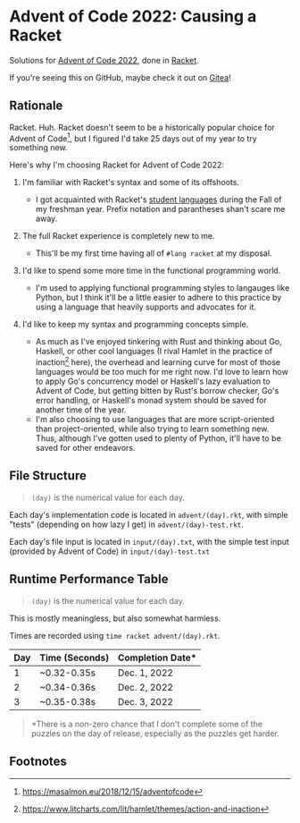 # Advent of Code 2022: Causing a Racket

Solutions for [Advent of Code 2022](https://adventofcode.com/2022), done in [Racket](https://racket-lang.org).

If you're seeing this on GitHub, maybe check it out on [Gitea](http://git.bobertoyin.com/bobertoyin/advent-of-code-2022)!

## Rationale

Racket. Huh. Racket doesn't seem to be a historically popular choice for Advent of Code[^1], but I figured I'd take 25 days out of my year to try something new. 

Here's why I'm choosing Racket for Advent of Code 2022:

1. I'm familiar with Racket's syntax and some of its offshoots.

    - I got acquainted with Racket's [student languages](https://docs.racket-lang.org/htdp-langs/index.html) during the Fall of my freshman year. Prefix notation and parantheses shan't scare me away.

2. The full Racket experience is completely new to me.

    - This'll be my first time having all of `#lang racket` at my disposal. 

3. I'd like to spend some more time in the functional programming world.

    - I'm used to applying functional programming styles to langauges like Python, but I think it'll be a little easier to adhere to this practice by using a language that heavily supports and advocates for it.

4. I'd like to keep my syntax and programming concepts simple.

    - As much as I've enjoyed tinkering with Rust and thinking about Go, Haskell, or other cool languages (I rival Hamlet in the practice of inaction[^2] here), the overhead and learning curve for most of those languages would be too much for me right now. I'd love to learn how to apply Go's concurrency model or Haskell's lazy evaluation to Advent of Code, but getting bitten by Rust's borrow checker, Go's error handling, or Haskell's monad system should be saved for another time of the year.
    - I'm also choosing to use languages that are more script-oriented than project-oriented, while also trying to learn something new. Thus, although I've gotten used to plenty of Python, it'll have to be saved for other endeavors.

## File Structure

> `(day)` is the numerical value for each day.

Each day's implementation code is located in `advent/(day).rkt`, with simple "tests" (depending on how lazy I get) in `advent/(day)-test.rkt`.

Each day's file input is located in `input/(day).txt`, with the simple test input (provided by Advent of Code) in `input/(day)-test.txt`

## Runtime Performance Table

> `(day)` is the numerical value for each day.

This is mostly meaningless, but also somewhat harmless. 

Times are recorded using `time racket advent/(day).rkt`.

Day | Time (Seconds) | Completion Date*
--- | -------------- | ---------------
1   | ~0.32-0.35s    | Dec. 1, 2022
2   | ~0.34-0.36s    | Dec. 2, 2022
3   | ~0.35-0.38s    | Dec. 3, 2022

> \*There is a non-zero chance that I don't complete some of the puzzles on the day of release, especially as the puzzles get harder.

## Footnotes

[^1]: https://masalmon.eu/2018/12/15/adventofcode
[^2]: https://www.litcharts.com/lit/hamlet/themes/action-and-inaction